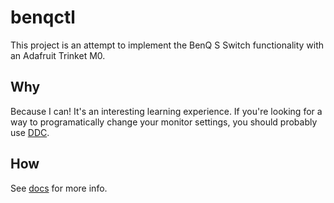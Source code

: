# benqctl

This project is an attempt to implement the BenQ S Switch functionality with
an Adafruit Trinket M0.

## Why

Because I can! It's an interesting learning experience. If you're looking for
a way to programatically change your monitor settings, you should probably use [DDC](https://en.wikipedia.org/wiki/Display_Data_Channel).

## How

See [docs](docs/) for more info.
